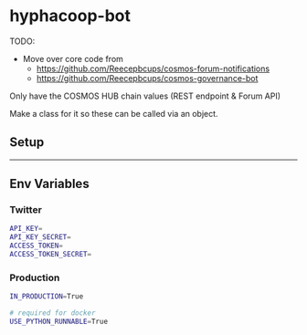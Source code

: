 # hyphacoop-bot

TODO:
- Move over core code from
  - https://github.com/Reecepbcups/cosmos-forum-notifications
  - https://github.com/Reecepbcups/cosmos-governance-bot

Only have the COSMOS HUB chain values (REST endpoint & Forum API)

Make a class for it so these can be called via an object.



## Setup

---
## Env Variables
### Twitter
```sh
API_KEY=
API_KEY_SECRET=
ACCESS_TOKEN=
ACCESS_TOKEN_SECRET=
```
### Production
```sh
IN_PRODUCTION=True

# required for docker
USE_PYTHON_RUNNABLE=True 
```